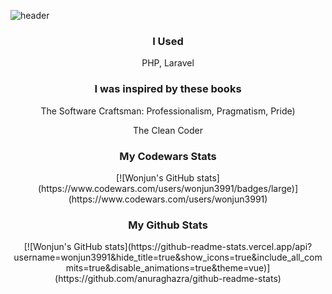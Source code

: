 ![header](https://capsule-render.vercel.app/api?type=slice&color=gradient&height=160&section=header&text=Hi!%20I%27m%20Wonjun!&fontAlign=50&fontAlignY=70&fontSize=90&fontColor=000000)

<h3 align="center"> I Used </h3>
<div align="center">
PHP, Laravel
</div>

<h3 align="center"> I was inspired by these books </h3>
<div align="center">
<p>The Software Craftsman: Professionalism, Pragmatism, Pride)</p>
<p>The Clean Coder</p>
</div>


<h3 align="center">My Codewars Stats</h3>
<div align="center">
[![Wonjun's GitHub stats](https://www.codewars.com/users/wonjun3991/badges/large)](https://www.codewars.com/users/wonjun3991)
</div>

<h3 align="center">My Github Stats</h3>
<div align="center">
[![Wonjun's GitHub stats](https://github-readme-stats.vercel.app/api?username=wonjun3991&hide_title=true&show_icons=true&include_all_commits=true&disable_animations=true&theme=vue)](https://github.com/anuraghazra/github-readme-stats)
</div>
